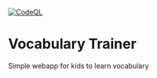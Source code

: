 [![CodeQL](https://github.com/alexsaar/learning-english/actions/workflows/codeql.yml/badge.svg)](https://github.com/alexsaar/learning-english/actions/workflows/codeql.yml)

# Vocabulary Trainer
Simple webapp for kids to learn vocabulary
